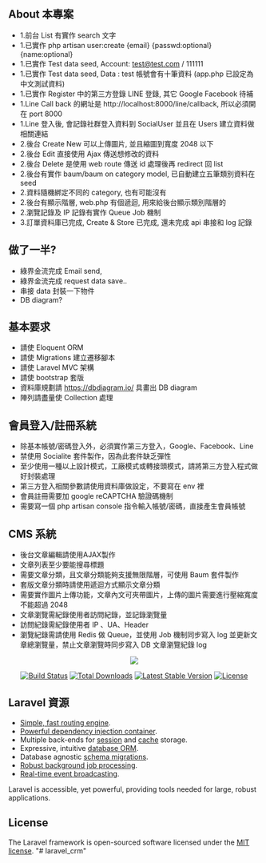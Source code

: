 ## About 本專案

- 1.前台 List 有實作 search 文字
- 1.已實作 php artisan user:create {email} {passwd:optional} {name:optional}
- 1.已實作 Test data seed, Account: test@test.com / 111111
- 1.已實作 Test data seed, Data : test 帳號會有十筆資料 (app.php 已設定為中文測試資料)
- 1.已實作 Register 中的第三方登錄 LINE 登錄, 其它 Google Facebook 待補
- 1.Line Call back 的網址是 http://localhost:8000/line/callback, 所以必須開在 port 8000
- 1.Line 登入後, 會記錄社群登入資料到 SocialUser 並且在 Users 建立資料做相關連結
- 2.後台 Create New 可以上傳圖片, 並且縮圖到寬度 2048 以下
- 2.後台 Edit 直接使用 Ajax 傳送想修改的資料
- 2.後台 Delete 是使用 web route 傳送 id 處理後再 redirect 回 list
- 2.後台有實作 baum/baum on category model, 已自動建立五筆類別資料在 seed
- 2.資料隨機綁定不同的 category, 也有可能沒有
- 2.後台有顯示階層, web.php 有個遞迴, 用來給後台顯示類別階層的
- 2.瀏覽記錄及 IP 記錄有實作 Queue Job 機制
- 3.訂單資料庫已完成, Create & Store 已完成, 還未完成 api 串接和 log 記錄
 
## 做了一半?

- 綠界金流完成 Email send, 
- 綠界金流完成 request data save..
- 串接 data 封裝一下物件
- DB diagram?

## 基本要求

- 請使 Eloquent ORM
- 請使 Migrations 建立遷移腳本
- 請使 Laravel MVC 架構
- 請使 bootstrap 套版
- 資料庫規劃請 https://dbdiagram.io/ 具畫出 DB diagram
- 陣列請盡量使 Collection 處理

## 會員登入/註冊系統
- 除基本帳號/密碼登入外，必須實作第三方登入，Google、Facebook、Line
- 禁使用 Socialite 套件製作，因為此套件缺乏彈性
- 至少使用一種以上設計模式，工廠模式或轉接頭模式，請將第三方登入程式做好封裝處理
- 第三方登入相關參數請使用資料庫做設定，不要寫在 env 裡
- 會員註冊需要加 google reCAPTCHA 驗證碼機制
- 需要寫一個 php artisan console 指令輸⼊帳號/密碼，直接產生會員帳號
  
  
## CMS 系統
- 後台文章編輯請使用AJAX製作
- 文章列表至少要能搜尋標題
- 需要文章分類，且文章分類能夠支援無限階層，可使用 Baum 套件製作
- 套版文章分類時請使用遞迴方式顯示文章分類
- 需要實作圖片上傳功能，文章內⽂可夾帶圖片，上傳的圖片需要進行壓縮寬度不能超過 2048
- 文章瀏覽需紀錄使用者訪問紀錄，並記錄瀏覽量
- 訪問紀錄需紀錄使用者 IP 、UA、Header
- 瀏覽紀錄需請使用 Redis 做 Queue，並使用 Job 機制同步寫入 log 並更新⽂章總瀏覽量，禁止文章瀏覽時同步寫入 DB 文章瀏覽紀錄 log  
  
<p align="center"><img src="https://laravel.com/assets/img/components/logo-laravel.svg"></p>

<p align="center">
<a href="https://travis-ci.org/laravel/framework"><img src="https://travis-ci.org/laravel/framework.svg" alt="Build Status"></a>
<a href="https://packagist.org/packages/laravel/framework"><img src="https://poser.pugx.org/laravel/framework/d/total.svg" alt="Total Downloads"></a>
<a href="https://packagist.org/packages/laravel/framework"><img src="https://poser.pugx.org/laravel/framework/v/stable.svg" alt="Latest Stable Version"></a>
<a href="https://packagist.org/packages/laravel/framework"><img src="https://poser.pugx.org/laravel/framework/license.svg" alt="License"></a>
</p>

## Laravel 資源

- [Simple, fast routing engine](https://laravel.com/docs/routing).
- [Powerful dependency injection container](https://laravel.com/docs/container).
- Multiple back-ends for [session](https://laravel.com/docs/session) and [cache](https://laravel.com/docs/cache) storage.
- Expressive, intuitive [database ORM](https://laravel.com/docs/eloquent).
- Database agnostic [schema migrations](https://laravel.com/docs/migrations).
- [Robust background job processing](https://laravel.com/docs/queues).
- [Real-time event broadcasting](https://laravel.com/docs/broadcasting).

Laravel is accessible, yet powerful, providing tools needed for large, robust applications.

## License

The Laravel framework is open-sourced software licensed under the [MIT license](https://opensource.org/licenses/MIT).
"# laravel_crm" 
